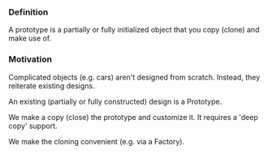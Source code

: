 ### Definition

A prototype is a partially or fully initialized object that you copy (clone) and make use of.

### Motivation

Complicated objects (e.g. cars) aren't designed from scratch.
Instead, they reiterate existing designs.

An existing (partially or fully constructed) design is a Prototype.

We make a copy (close) the prototype and customize it.
It requires a 'deep copy' support.

We make the cloning convenient (e.g. via a Factory).